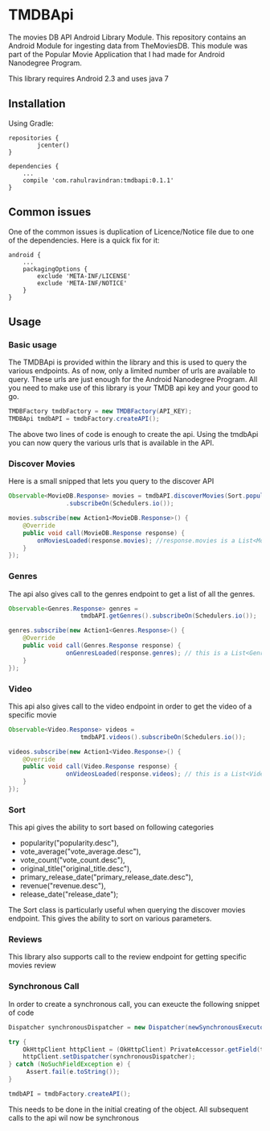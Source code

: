 # TMDBApi

The movies DB API Android Library Module. This repository contains an Android Module for ingesting data from TheMoviesDB. This module was part of the Popular Movie Application that I had made for Android Nanodegree Program.

This library requires Android 2.3 and uses java 7

## Installation

Using Gradle:
```
repositories {
        jcenter()
}

dependencies {
    ...
    compile 'com.rahulravindran:tmdbapi:0.1.1'
}
```

## Common issues

One of the common issues is duplication of Licence/Notice file due to one of the dependencies. Here is a quick fix for it:

```
android {
    ...
    packagingOptions {
        exclude 'META-INF/LICENSE'
        exclude 'META-INF/NOTICE'
    }
}
```

## Usage

### Basic usage

The TMDBApi is provided within the library and this is used to query the various endpoints. As of now, only a limited number of urls are available to query. These urls are just enough for the Android Nanodegree Program.
All you need to make use of this library is your TMDB api key and your good to go.

```java
TMDBFactory tmdbFactory = new TMDBFactory(API_KEY);
TMDBApi tmdbAPI = tmdbFactory.createAPI();
```

The above two lines of code is enough to create the api. Using the tmdbApi you can now query the various urls that is available in the API.

### Discover Movies

Here is a small snipped that lets you query to the discover API

```java
Observable<MovieDB.Response> movies = tmdbAPI.discoverMovies(Sort.popularity, 1)
                .subscribeOn(Schedulers.io());

movies.subscribe(new Action1<MovieDB.Response>() {
    @Override
    public void call(MovieDB.Response response) {
        onMoviesLoaded(response.movies); //response.movies is a List<MovieDB>
    }
});

```

### Genres

The api also gives call to the genres endpoint to get a list of all the genres.

```java
Observable<Genres.Response> genres =
                    tmdbAPI.getGenres().subscribeOn(Schedulers.io());

genres.subscribe(new Action1<Genres.Response>() {
    @Override
    public void call(Genres.Response response) {
                onGenresLoaded(response.genres); // this is a List<Genre>
    }
});
```

### Video   

This api also gives call to the video endpoint in order to get the video of a specific movie

```java
Observable<Video.Response> videos =
                    tmdbAPI.videos().subscribeOn(Schedulers.io());

videos.subscribe(new Action1<Video.Response>() {
    @Override
    public void call(Video.Response response) {
                onVideosLoaded(response.videos); // this is a List<Video>
    }
});
```

### Sort

This api gives the ability to sort based on following categories

- popularity("popularity.desc"),
- vote_average("vote_average.desc"),
- vote_count("vote_count.desc"),
- original_title("original_title.desc"),
- primary_release_date("primary_release_date.desc"),
- revenue("revenue.desc"),
- release_date("release_date");

The Sort class is particularly useful when querying the discover movies endpoint. 
This gives the ability to sort on various parameters.

### Reviews

This library also supports call to the review endpoint for getting specific movies review

### Synchronous Call

In order to create a synchronous call, you can exeucte the following snippet of code

```java
Dispatcher synchronousDispatcher = new Dispatcher(newSynchronousExecutorService());

try {
    OkHttpClient httpClient = (OkHttpClient) PrivateAccessor.getField(tmdbFactory, "httpClient");
    httpClient.setDispatcher(synchronousDispatcher);
} catch (NoSuchFieldException e) {
     Assert.fail(e.toString());
}

tmdbAPI = tmdbFactory.createAPI();
``` 

This needs to be done in the initial creating of the object. All subsequent calls to the api wil now be synchronous

